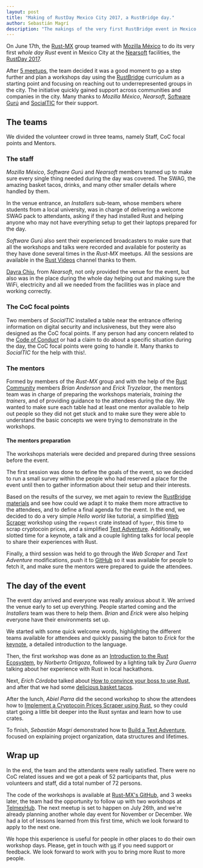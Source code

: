 ```yaml
---
layout: post
title: "Making of RustDay Mexico City 2017, a RustBridge day."
author: Sebastián Magrí
description: "The makings of the very first RustBridge event in Mexico City"
---
```


On June 17th, the [Rust-MX](https://github.com/rustmx/team/) group teamed with [Mozilla México](http://www.mozilla-mexico.org/) to do its very first _whole day_ *Rust* event in Mexico City at the [Nearsoft](https://nearsoft.com/) facilities, the [RustDay 2017](https://2017.rustday.mx/).

After [5 meetups](https://meetup.com/rust-mx), the team decided it was a good moment to go a step further and plan a workshops day using the [RustBridge](https://bridge.community.rs/) curriculum as a starting point and focusing on reaching out to underrepresented groups in the city. The initiative quickly gained support across communities and companies in the city. Many thanks to _Mozilla México_, _Nearsoft_, [Software Gurú](https://sg.com.mx/) and [SocialTIC](https://socialtic.org/) for their support.

## The teams

We divided the volunteer crowd in three teams, namely Staff, CoC focal points and Mentors.

### The staff

_Mozilla México_, _Software Gurú_ and _Nearsoft_ members teamed up to make sure every single thing needed during the day was covered. The SWAG, the amazing basket tacos, drinks, and many other smaller details where handled by them.

In the venue entrance, an _Installers_ sub-team, whose members where students from a local university, was in charge of delivering a welcome SWAG pack to attendants, asking if they had installed Rust and helping anyone who may not have everything setup to get their laptops prepared for the day.

_Software Gurú_ also sent their experienced broadcasters to make sure that all the workshops and talks were recorded and available for posterity as they have done several times in the _Rust-MX_ meetups. All the sessions are available in the [Rust Videos](https://youtube.com/rustvideos) channel thanks to them.

[Dayra Chiu](https://twitter.com/DayraChiu/), from _Nearsoft_, not only provided the venue for the event, but also was in the place during the whole day helping out and making sure the WiFi, electricity and all we needed from the facilities was in place and working correctly.

### The CoC focal points

Two members of _SocialTIC_ installed a table near the entrance offering information on digital security and inclusiveness, but they were also designed as the CoC focal points. If any person had any concern related to the [Code of Conduct](https://2017.rustday.mx/CoC.html) or had a claim to do about a specific situation during the day, the CoC focal points were going to handle it. Many thanks to _SocialTIC_ for the help with this!.

### The mentors

Formed by members of the _Rust-MX_ group and with the help of the [Rust Community](https://community.rs) members _Brian Anderson_ and _Erick Tryzelaar_, the mentors team was in charge of preparing the workshops materials, _training the trainers_, and of providing guidance to the attendees during the day. We wanted to make sure each table had at least one mentor available to help out people so they did not get stuck and to make sure they were able to understand the basic concepts we were trying to demonstrate in the workshops.

#### The mentors preparation

The workshops materials were decided and prepared during three sessions before the event.

The first session was done to define the goals of the event, so we decided to run a small survey within the people who had reserved a place for the event until then to gather information about their setup and their interests.

Based on the results of the survey, we met again to review the [RustBridge materials](https://community.rs/rustbridge/) and see how could we adapt it to make them more attractive to the attendees, and to define a final agenda for the event. In the end, we decided to do a very simple _Hello world_ like tutorial, a simplified [Web Scraper](https://community.rs/rustbridge/web-scraper/README.html) workshop using the `reqwest` crate instead of `hyper`, this time to scrap cryptocoin prices, and a simplified [Text Adventure](https://community.rs/rustbridge/textadventure/textadventure.html). Additionally, we slotted time for a keynote, a talk and a couple lighting talks for local people to share their experiences with Rust.

Finally, a third session was held to go through the _Web Scraper_ and _Text Adventure_ modifications, push it to [GitHub](https://github.com/rustmx) so it was available for people to fetch it, and make sure the mentors were prepared to guide the attendees.

## The day of the event

The event day arrived and everyone was really anxious about it. We arrived the venue early to set up everything. People started coming and the _Installers_ team was there to help them. _Brian_ and _Erick_ were also helping everyone have their environments set up.

We started with some quick welcome words, highlighting the different teams available for attendees and quickly passing the baton to _Erick_ for the [keynote](https://youtu.be/Wq_Mlv1-mSI), a detailed introduction to the language.

Then, the first workshop was done as an [Introduction to the Rust Ecosystem](https://youtu.be/hZ8DGnTi254), by _Norberto Ortigoza_, followed by a lighting talk by _Zura Guerra_ talking about her experience with Rust in local hackathons.

Next, _Erich Córdoba_ talked about [How to convince your boss to use Rust](https://youtu.be/1EFioxmCcic), and after that we had some [delicious basket tacos](https://flic.kr/p/VX7qYr).

After the lunch, _Abiel Parra_ did the second workshop to show the attendees how to [Implement a Cryptocoin Prices Scraper using Rust](https://youtu.be/APBJmZ-dRbA), so they could start going a little bit deeper into the Rust syntax and learn how to use crates.

To finish, _Sebastián Magrí_ demonstrated how to [Build a Text Adventure](https://youtu.be/i1wU70E1yS8), focused on explaining project organization, data structures and lifetimes.

## Wrap up

In the end, the team and the attendants were really satisfied. There were no CoC related issues and we got a peak of 52 participants that, plus volunteers and staff, did a total number of 72 persons.

The code of the workshops is available at [Rust-MX's GitHub](https://github.com/rustmx), and 3 weeks later, the team had the opportunity to follow up with two workshops at [TelmexHub](). The next meetup is set to happen on July 26th, and we're already planning another whole day event for November or December. We had a lot of lessons learned from this first time, which we look forward to apply to the next one.

We hope this experience is useful for people in other places to do their own workshop days. Please, get in touch with [us](mailto:community-team@rust-lang.org) if you need support or feedback. We look forward to work with you to bring more Rust to more people.
